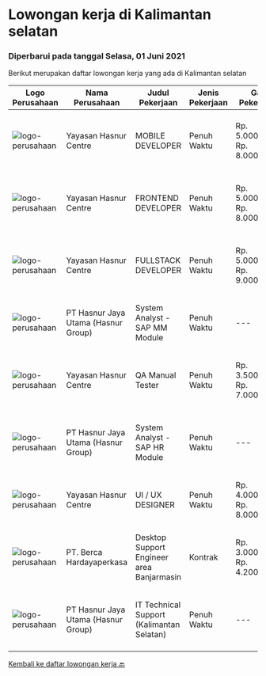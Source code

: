 
  # Lowongan kerja di Kalimantan selatan

  ### Diperbarui pada tanggal Selasa, 01 Juni 2021

  Berikut merupakan daftar lowongan kerja yang ada di Kalimantan selatan

  |Logo Perusahaan | Nama Perusahaan | Judul Pekerjaan | Jenis Pekerjaan | Gaji Pekerjaan | Lokasi | Deskripsi | Tanggal diunggah | Pranala |
  | -------------- | --------------- | --------------- | --------- | --------- | -------------- | ------- | ----------- | ----------- |
  |![logo-perusahaan](https://image-service-cdn.seek.com.au/2cd1460b7bd486bb22ddb504a11b7104d9fce6e2/ee4dce1061f3f616224767ad58cb2fc751b8d2dc)|Yayasan Hasnur Centre|MOBILE DEVELOPER|Penuh Waktu|Rp. 5.000.000-Rp. 8.000.000|Kalimantan Selatan|Atlassian Suite (Confluence, Jira, Bitbucket) + GIT React N Expo Avocode Zeppelin Java 8/11 HTML, CSS, JavaScript, TypeScript Google Play and Apple...|Minggu, 30 Mei 2021|https://www.jobstreet.co.id/id/job/mobile-developer-3535469?token=0~7b61d0fe-a20c-4744-ae4b-2d805fde3d96&sectionRank=1&jobId=jobstreet-id-job-3535469|
|![logo-perusahaan](https://image-service-cdn.seek.com.au/2cd1460b7bd486bb22ddb504a11b7104d9fce6e2/ee4dce1061f3f616224767ad58cb2fc751b8d2dc)|Yayasan Hasnur Centre|FRONTEND DEVELOPER|Penuh Waktu|Rp. 5.000.000-Rp. 8.000.000|Kalimantan Selatan|Kualifikasi: Atlassian Suite (Confluence, Jira, Bitbucket) + GIT Spring Framework (Boot/Cloud/WebFlux) HTML, CSS, JavaScript, TypeScript Angular...|Minggu, 30 Mei 2021|https://www.jobstreet.co.id/id/job/frontend-developer-3535422?token=0~7b61d0fe-a20c-4744-ae4b-2d805fde3d96&sectionRank=2&jobId=jobstreet-id-job-3535422|
|![logo-perusahaan](https://image-service-cdn.seek.com.au/2cd1460b7bd486bb22ddb504a11b7104d9fce6e2/ee4dce1061f3f616224767ad58cb2fc751b8d2dc)|Yayasan Hasnur Centre|FULLSTACK DEVELOPER|Penuh Waktu|Rp. 5.000.000-Rp. 9.000.000|Banjarmasin|Skill: Atlassian Suite (Confluence, Jira, Bitbucket) + GIT Azure Cloud, Azure DevOPS, Jenkins Java 8/11 with Maven and Kotlin Docker and Kubernetes...|Minggu, 30 Mei 2021|https://www.jobstreet.co.id/id/job/fullstack-developer-3535345?token=0~7b61d0fe-a20c-4744-ae4b-2d805fde3d96&sectionRank=3&jobId=jobstreet-id-job-3535345|
|![logo-perusahaan](https://image-service-cdn.seek.com.au/4a55a03ce646b809a88d72b028fca2efebe2f51c/ee4dce1061f3f616224767ad58cb2fc751b8d2dc)|PT Hasnur Jaya Utama (Hasnur Group)|System Analyst - SAP MM Module|Penuh Waktu|---|Kalimantan Selatan|Job Requirements:  27 - 35 years old. Candidate must possess at least a Bachelor's Degree, Engineering...|Senin, 24 Mei 2021|https://www.jobstreet.co.id/id/job/system-analyst-sap-mm-module-3529736?token=0~7b61d0fe-a20c-4744-ae4b-2d805fde3d96&sectionRank=4&jobId=jobstreet-id-job-3529736|
|![logo-perusahaan](https://image-service-cdn.seek.com.au/2cd1460b7bd486bb22ddb504a11b7104d9fce6e2/ee4dce1061f3f616224767ad58cb2fc751b8d2dc)|Yayasan Hasnur Centre|QA Manual Tester|Penuh Waktu|Rp. 3.500.000-Rp. 7.000.000|Kalimantan Selatan|Menulis skenario pengujian manual Melakukan pengujian platform sebelum rilisMengambil tanggung jawab atas jalur kritis sistem Melakukan pengujian...|Jumat, 21 Mei 2021|https://www.jobstreet.co.id/id/job/qa-manual-tester-3535499?token=0~7b61d0fe-a20c-4744-ae4b-2d805fde3d96&sectionRank=5&jobId=jobstreet-id-job-3535499|
|![logo-perusahaan](https://image-service-cdn.seek.com.au/4a55a03ce646b809a88d72b028fca2efebe2f51c/ee4dce1061f3f616224767ad58cb2fc751b8d2dc)|PT Hasnur Jaya Utama (Hasnur Group)|System Analyst  - SAP HR Module|Penuh Waktu|---|Kalimantan Selatan|Job Requirements: 27-35 years old Candidate must possess at least a Bachelor's Degree in any field, preferably from information technology Excellence...|Senin, 24 Mei 2021|https://www.jobstreet.co.id/id/job/system-analyst-sap-hr-module-3529731?token=0~7b61d0fe-a20c-4744-ae4b-2d805fde3d96&sectionRank=6&jobId=jobstreet-id-job-3529731|
|![logo-perusahaan](https://image-service-cdn.seek.com.au/2cd1460b7bd486bb22ddb504a11b7104d9fce6e2/ee4dce1061f3f616224767ad58cb2fc751b8d2dc)|Yayasan Hasnur Centre|UI / UX DESIGNER|Penuh Waktu|Rp. 4.000.000-Rp. 8.000.000|Kalimantan Selatan|Kualifikasi Memiliki portofolio yang luas (lebih diutamakan: EdTech products) Mampu dan memiliki "rasa" dalam membuat produk untuk anak - anak...|Jumat, 21 Mei 2021|https://www.jobstreet.co.id/id/job/ui-ux-designer-3535520?token=0~7b61d0fe-a20c-4744-ae4b-2d805fde3d96&sectionRank=7&jobId=jobstreet-id-job-3535520|
|![logo-perusahaan](https://image-service-cdn.seek.com.au/0c900ac2b5b1a2cf9bee651ce5d069e68ff14c92/ee4dce1061f3f616224767ad58cb2fc751b8d2dc)|PT. Berca Hardayaperkasa|Desktop Support Engineer area Banjarmasin|Kontrak|Rp. 3.000.000-Rp. 4.200.000|Banjarmasin|Delivery the implementation and provide PC, Printer, and Networking. Analyze and diagnose technical issues and give fast problem resolution Technical...|Kamis, 13 Mei 2021|https://www.jobstreet.co.id/id/job/desktop-support-engineer-area-banjarmasin-3523369?token=0~7b61d0fe-a20c-4744-ae4b-2d805fde3d96&sectionRank=8&jobId=jobstreet-id-job-3523369|
|![logo-perusahaan](https://image-service-cdn.seek.com.au/4a55a03ce646b809a88d72b028fca2efebe2f51c/ee4dce1061f3f616224767ad58cb2fc751b8d2dc)|PT Hasnur Jaya Utama (Hasnur Group)|IT Technical Support (Kalimantan Selatan)|Penuh Waktu|---|Banjarbaru|Age between 25 - 28 years old Candidate must possess at least a Bachelor's Degree, Engineering (Computer/Telecommunication) or equivalent At least 1...|Senin, 10 Mei 2021|https://www.jobstreet.co.id/id/job/it-technical-support-kalimantan-selatan-3528223?token=0~7b61d0fe-a20c-4744-ae4b-2d805fde3d96&sectionRank=9&jobId=jobstreet-id-job-3528223|


  [Kembali ke daftar lowongan kerja 🔙](../README.md#daftar-lowongan-kerja)
  